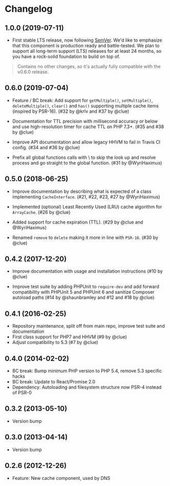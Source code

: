 # Changelog

## 1.0.0 (2019-07-11)

*   First stable LTS release, now following [SemVer](https://semver.org/).
    We'd like to emphasize that this component is production ready and battle-tested.
    We plan to support all long-term support (LTS) releases for at least 24 months,
    so you have a rock-solid foundation to build on top of.

>   Contains no other changes, so it's actually fully compatible with the v0.6.0 release.

## 0.6.0 (2019-07-04)

*   Feature / BC break: Add support for `getMultiple()`, `setMultiple()`, `deleteMultiple()`, `clear()` and `has()`
    supporting multiple cache items (inspired by PSR-16).
    (#32 by @krlv and #37 by @clue)

*   Documentation for TTL precision with millisecond accuracy or below and
    use high-resolution timer for cache TTL on PHP 7.3+.
    (#35 and #38 by @clue)

*   Improve API documentation and allow legacy HHVM to fail in Travis CI config.
    (#34 and #36 by @clue)

*   Prefix all global functions calls with \ to skip the look up and resolve process and go straight to the global function.
    (#31 by @WyriHaximus)

## 0.5.0 (2018-06-25)

* Improve documentation by describing what is expected of a class implementing `CacheInterface`. 
  (#21, #22, #23, #27 by @WyriHaximus)

* Implemented (optional) Least Recently Used (LRU) cache algorithm for `ArrayCache`. 
  (#26 by @clue)

* Added support for cache expiration (TTL).
  (#29 by @clue and @WyriHaximus)

* Renamed `remove` to `delete` making it more in line with `PSR-16`. 
  (#30 by @clue)

## 0.4.2 (2017-12-20)

*   Improve documentation with usage and installation instructions
    (#10 by @clue)

*   Improve test suite by adding PHPUnit to `require-dev` and
    add forward compatibility with PHPUnit 5 and PHPUnit 6 and
    sanitize Composer autoload paths
    (#14 by @shaunbramley and #12 and #18 by @clue)

## 0.4.1 (2016-02-25)

* Repository maintenance, split off from main repo, improve test suite and documentation
* First class support for PHP7 and HHVM (#9 by @clue)
* Adjust compatibility to 5.3 (#7 by @clue)

## 0.4.0 (2014-02-02)

* BC break: Bump minimum PHP version to PHP 5.4, remove 5.3 specific hacks
* BC break: Update to React/Promise 2.0
* Dependency: Autoloading and filesystem structure now PSR-4 instead of PSR-0

## 0.3.2 (2013-05-10)

* Version bump

## 0.3.0 (2013-04-14)

* Version bump

## 0.2.6 (2012-12-26)

* Feature: New cache component, used by DNS
